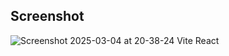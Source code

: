 ## Screenshot
![Screenshot 2025-03-04 at 20-38-24 Vite React](https://github.com/user-attachments/assets/02f905c8-e666-4072-89d9-56c70c8ff558)
